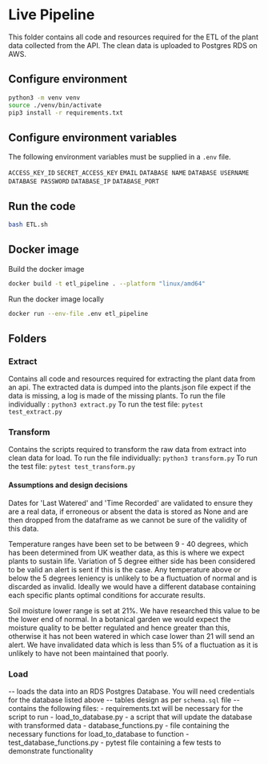 # Live Pipeline

This folder contains all code and resources required for the ETL of the plant data collected from the API. The clean data is uploaded to Postgres RDS on AWS.

## Configure environment

```sh
python3 -m venv venv
source ./venv/bin/activate
pip3 install -r requirements.txt
```

## Configure environment variables

The following environment variables must be supplied in a `.env` file.

`ACCESS_KEY_ID`
`SECRET_ACCESS_KEY`
`EMAIL`
`DATABASE NAME`
`DATABASE USERNAME`
`DATABASE PASSWORD`
`DATABASE_IP`
`DATABASE_PORT`

## Run the code

```sh
bash ETL.sh
```

## Docker image

Build the docker image

```sh
docker build -t etl_pipeline . --platform "linux/amd64"
```

Run the docker image locally

```sh
docker run --env-file .env etl_pipeline
```

## Folders

### Extract

Contains all code and resources required for extracting the plant data from an api.
The extracted data is dumped into the plants.json file expect if the data is missing, a log is made of the missing plants.
To run the file individually : `python3 extract.py`
To run the test file: `pytest test_extract.py`

### Transform

Contains the scripts required to transform the raw data from extract into clean data for load.
To run the file individually: `python3 transform.py`
To run the test file: `pytest test_transform.py`

#### Assumptions and design decisions

Dates for 'Last Watered' and 'Time Recorded' are validated to ensure they are a real data, if erroneous or absent the data is stored as None and are then dropped from the dataframe as we cannot be sure of the validity of this data.

Temperature ranges have been set to be between 9 - 40 degrees, which has been determined from UK weather data, as this is where we expect plants to sustain life. Variation of 5 degree either side has been considered to be valid an alert is sent if this is the case. Any temperature above or below the 5 degrees leniency is unlikely to be a fluctuation of normal and is discarded as invalid. Ideally we would have a different database containing each specific plants optimal conditions for accurate results.

Soil moisture lower range is set at 21%. We have researched this value to be the lower end of normal. In a botanical garden we would expect the moisture quality to be better regulated and hence greater than this, otherwise it has not been watered in which case lower than 21 will send an alert. We have invalidated data which is less than 5% of a fluctuation as it is unlikely to have not been maintained that poorly.

### Load

-- loads the data into an RDS Postgres Database. You will need credentials for the database listed above
-- tables design as per `schema.sql` file
-- contains the following files: - requirements.txt will be necessary for the script to run - load_to_database.py - a script that will update the database with transformed data - database_functions.py - file containing the necessary functions for load_to_database to function - test_database_functions.py - pytest file containing a few tests to demonstrate functionality

```

```
